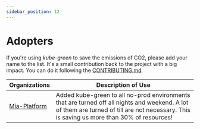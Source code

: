 ```yaml
---
sidebar_position: 12
---
```


# Adopters

If you're using *kube-green* to save the emissions of CO2, please add your name to the list.
It's a small contribution back to the project with a big impact. You can do it following the [CONTRIBUTING.md](https://github.com/kube-green/kube-green/blob/main/CONTRIBUTING.md).

<!-- ADOPTERS BELOW THIS POINT -->
|Organizations|Description of Use|
|---|---|
|[Mia-Platform](https://mia-platform.eu)|Added kube-green to all no-prod environments that are turned off all nights and weekend. A lot of them are turned of till are not necessary. This is saving us more than 30% of resources!|
<!-- ADOPTERS ABOVE THIS POINT -->
